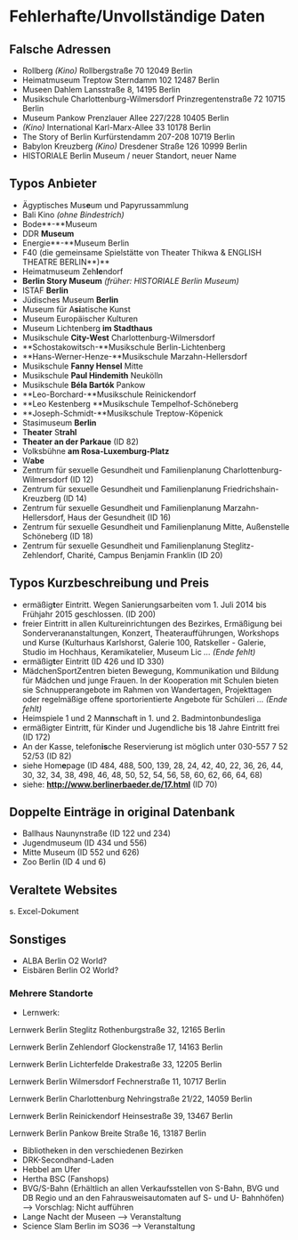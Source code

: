﻿# Fehlerhafte/Unvollständige Daten

## Falsche Adressen

- Rollberg _(Kino)_
Rollbergstraße 70
12049 Berlin
- Heimatmuseum Treptow
Sterndamm 102
12487 Berlin
- Museen Dahlem
Lansstraße 8, 14195 Berlin
- Musikschule Charlottenburg-Wilmersdorf
Prinzregentenstraße 72
10715 Berlin
- Museum Pankow
Prenzlauer Allee 227/228
10405 Berlin
- _(Kino)_ International
Karl-Marx-Allee 33
10178 Berlin
- The Story of Berlin
Kurfürstendamm 207-208
10719 Berlin
- Babylon Kreuzberg _(Kino)_
Dresdener Straße 126
10999 Berlin
- HISTORIALE Berlin Museum / neuer Standort, neuer Name


## Typos Anbieter
- Ägyptisches Mus**e**um und Papyrussammlung
- Bali Kino _(ohne Bindestrich)_
- Bode**-**Museum
- DDR **Museum**
- Energie**-**Museum Berlin
- F40 (die gemeinsame Spielstätte von Theater Thikwa & ENGLISH THEATRE BERLIN**)**
- Heimatmuseum Zeh**le**ndorf
- **Berlin Story Museum** _(früher: HISTORIALE Berlin Museum)_
- ISTAF **Berlin**
- Jüdisches Museum **Berlin**
- Museum für A**si**atische Kunst
- Museum Europäischer Kulturen
- Museum Lichtenberg **im Stadthaus**
- Musikschule **City-West** Charlottenburg-Wilmersdorf
- **Schostakowitsch-**Musikschule Berlin-Lichtenberg
- **Hans-Werner-Henze-**Musikschule Marzahn-Hellersdorf
- Musikschule **Fanny Hensel** Mitte
- Musikschule **Paul Hindemith** Neukölln
- Musikschule **Béla Bartók** Pankow
- **Leo-Borchard-**Musikschule Reinickendorf
- **Leo Kestenberg **Musikschule Tempelhof-Schöneberg
- **Joseph-Schmidt-**Musikschule Treptow-Köpenick
- Stasimuseum **Berlin**
- T**heater** S**trahl**
- **Theater an der Parkaue** (ID 82)
- Volksbühne **am Rosa-Luxemburg-Platz**
- W**abe**
- Zentrum für sexuelle Gesundheit und Familienplanung Charlottenburg-Wilmersdorf (ID 12)
- Zentrum für sexuelle Gesundheit und Familienplanung Friedrichshain-Kreuzberg (ID 14)
- Zentrum für sexuelle Gesundheit und Familienplanung Marzahn-Hellersdorf, Haus der Gesundheit (ID 16)
- Zentrum für sexuelle Gesundheit und Familienplanung Mitte, Außenstelle Schöneberg (ID 18)
- Zentrum für sexuelle Gesundheit und Familienplanung Steglitz-Zehlendorf, Charité, Campus Benjamin Franklin (ID 20)

## Typos Kurzbeschreibung und Preis
- ermäßig**t**er Eintritt. Wegen Sanierungsarbeiten vom 1. Juli 2014 bis Frühjahr 2015 geschlossen. (ID 200)
- freier Eintritt in allen Kultureinrichtungen des Bezirkes, Ermäßigung bei Sonderverananstaltungen, Konzert, Theateraufführungen, Workshops und Kurse (Kulturhaus Karlshorst, Galerie 100, Ratskeller - Galerie, Studio im Hochhaus, Keramikatelier, Museum Lic _... (Ende fehlt)_
- ermäßig**t**er Eintritt (ID 426 und ID 330)
- MädchenSportZentren bieten Bewegung, Kommunikation und Bildung für Mädchen und junge Frauen. In der Kooperation mit Schulen bieten sie Schnupperangebote im Rahmen von Wandertagen, Projekttagen oder regelmäßige offene sportorientierte Angebote für Schüleri _... (Ende fehlt)_
- Heimspiele 1 und 2 Man**n**schaft in 1. und 2. Badmintonbundesliga
- ermäßigter Eintritt, für Kinder und Jugendliche bis 18 Jahre Eintritt frei (ID 172)
- An der Kasse, telefon**is**che Reservierung ist möglich unter 030-557 7 52 52/53 (ID 82)
- siehe Hom**e**page (ID 484, 488, 500, 139, 28, 24, 42, 40, 22, 36, 26, 44, 30, 32, 34, 38, 498, 46, 48, 50, 52, 54, 56, 58, 60, 62, 66, 64, 68)
- siehe: **http://www.berlinerbaeder.de/17.html** (ID 70)

## Doppelte Einträge in original Datenbank
- Ballhaus Naunynstraße (ID 122 und 234)
- Jugendmuseum (ID 434 und 556)
- Mitte Museum (ID 552 und 626)
- Zoo Berlin (ID 4 und 6)

## Veraltete Websites
s. Excel-Dokument

## Sonstiges

- ALBA Berlin O2 World?
- Eisbären Berlin O2 World?

### Mehrere Standorte
-	Lernwerk:
	
Lernwerk Berlin Steglitz
Rothenburgstraße 32, 12165 Berlin

Lernwerk Berlin Zehlendorf
Glockenstraße 17, 14163 Berlin

Lernwerk Berlin Lichterfelde
Drakestraße 33, 12205 Berlin

Lernwerk Berlin Wilmersdorf
Fechnerstraße 11, 10717 Berlin

Lernwerk Berlin Charlottenburg
Nehringstraße 21/22, 14059 Berlin

Lernwerk Berlin Reinickendorf
Heinsestraße 39, 13467 Berlin

Lernwerk Berlin Pankow
Breite Straße 16, 13187 Berlin

-	Bibliotheken in den verschiedenen Bezirken
-	DRK-Secondhand-Laden
-	Hebbel am Ufer
-	Hertha BSC (Fanshops)
-	BVG/S-Bahn (Erhältlich an allen Verkaufsstellen von S-Bahn, BVG und DB Regio und an den Fahrausweisautomaten auf S- und U- Bahnhöfen) --> Vorschlag: Nicht aufführen
-	Lange Nacht der Museen --> Veranstaltung
-	Science Slam Berlin im SO36 --> Veranstaltung
